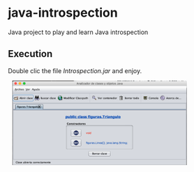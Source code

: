 # java-introspection
Java project to play and learn Java introspection
## Execution
Double clic the file *Introspection.jar* and enjoy.  

<img src="image.png" style="width: 400px; margin-left: 10px;"/>
